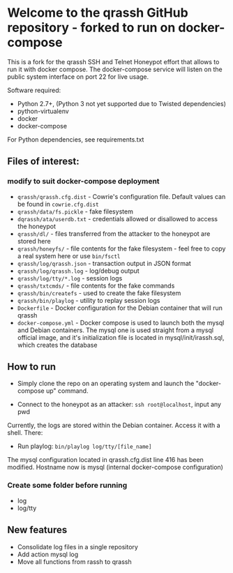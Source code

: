 # Welcome to the qrassh GitHub repository - forked to run on docker-compose

This is a fork for the qrassh SSH and Telnet Honeypot effort that allows to run
it with docker compose. The docker-compose service will listen on the public system interface on port 22 for live usage.

Software required:

* Python 2.7+, (Python 3 not yet supported due to Twisted dependencies)
* python-virtualenv
* docker
* docker-compose

For Python dependencies, see requirements.txt

## Files of interest:

### modify to suit docker-compose deployment
* `qrassh/qrassh.cfg.dist` - Cowrie's configuration file. Default values can be found in `cowrie.cfg.dist`
* `qrassh/data/fs.pickle` - fake filesystem
* `dqrassh/ata/userdb.txt` - credentials allowed or disallowed to access the honeypot
* `qrassh/dl/` - files transferred from the attacker to the honeypot are stored here
* `qrassh/honeyfs/` - file contents for the fake filesystem - feel free to copy a real system here or use `bin/fsctl`
* `qrassh/log/qrassh.json` - transaction output in JSON format
* `qrassh/log/qrassh.log` - log/debug output
* `qrassh/log/tty/*.log` - session logs
* `qrassh/txtcmds/` - file contents for the fake commands
* `qrassh/bin/createfs` - used to create the fake filesystem
* `qrassh/bin/playlog` - utility to replay session logs
* `Dockerfile` - Docker configuration for the Debian container that will run
  qrassh
* `docker-compose.yml` - Docker compose is used to launch both the mysql and
  Debian containers. The mysql one is used straight from a mysql official image,
  and it's initialization file is located in mysql/init/irassh.sql, which
  creates the database

## How to run

* Simply clone the repo on an operating system and launch the "docker-compose up"
command.

* Connect to the honeypot as an attacker: `ssh root@localhost`, input any pwd

Currently, the logs are stored within the Debian container. Access it with a
shell. There:
* Run playlog: `bin/playlog log/tty/[file_name]`

The mysql configuration located in qrassh.cfg.dist line 416 has been modified.
Hostname now is mysql (internal docker-compose configuration)


### Create some folder before running
* log
* log/tty

## New features
* Consolidate log files in a single repository 
* Add action mysql log
* Move all functions from rassh to qrassh
